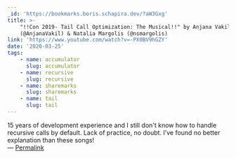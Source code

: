 ```yaml
---
_id: 'https://bookmarks.boris.schapira.dev/?aW3Gxg'
title: >-
    "!!Con 2019- Tail Call Optimization: The Musical!!" by Anjana Vakil
    (@AnjanaVakil) & Natalia Margolis (@nsmargolis)
link: 'https://www.youtube.com/watch?v=-PX0BV9hGZY'
date: '2020-03-25'
tags:
    - name: accumulator
      slug: accumulator
    - name: recursive
      slug: recursive
    - name: sharemarks
      slug: sharemarks
    - name: tail
      slug: tail
---
```


15 years of development experience and I still don't know how to handle
recursive calls by default. Lack of practice, no doubt. I’ve found no better
explanation than these songs! <br>&#8212;
<a href="https://bookmarks.boris.schapira.dev/?aW3Gxg" title="Permalink">Permalink</a>
